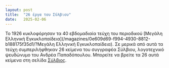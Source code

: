 ```yaml
---
layout: post
title:  "26 έργα του Σύλβιου"
date:   2025-02-06
---
```


Το 1926 κυκλοφόρησαν τα 40 εβδομαδιαία τεύχη του περιοδικού
[Μεγάλη Ελληνική Εγκυκλοπαίδεια](/magazines/0e609d69-f994-4930-8812-b188175f35d1/?Μεγάλη Ελληνική Εγκυκλοπαίδεια). Σε
μερικά από αυτά τα τεύχη συμπεριλήφθηκαν 26 κείμενα του συγγραφέα Σύλβιου, λογοτεχνικό ψευδώνυμο του Ανδρέα
Παπαδόπουλου. Μπορείτε να βρείτε τα 26 αυτά κείμενα στη σελίδα
[Σύλβιος](/people/7ea22d2b-4781-4882-af6f-15a6ca286501/?Σύλβιος).

<!-- more -->